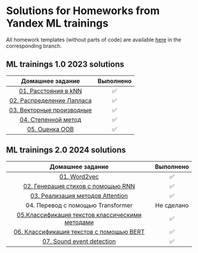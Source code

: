 # Solutions for Homeworks from Yandex ML trainings

All homework templates (without parts of code) are available [here](https://github.com/girafe-ai/ml-course) in the corresponding branch.

## ML trainings 1.0 2023 solutions

| Домашнее задание | Выполнено |
| :---: | :---: |
|[01. Расстояния в kNN](./23_trainings_1_0/k_nearest_neighbor.py) | ✅ |
|[02. Распределение Лапласа](./23_trainings_1_0/laplace_distribution_assignment_0_02.ipynb) | ✅ |
|[03. Векторные производные](./23_trainings_1_0/derivatives_assignment_03.ipynb)| ✅ |
|[04. Степенной метод](./23_trainings_1_0/power_method_assignment0_04.ipynb)| ✅ |
|[05. Оценка OOB](./23_trainings_1_0/assignment_bagging_and_oob.ipynb)| ✅ |

## ML trainings 2.0 2024 solutions

| Домашнее задание | Выполнено |
| :---: | :---: |
| [01. Word2vec](./24_trainings_2_0/word2vec_assignment.ipynb) | ✅ |
| [02. Генерация стихов с помощью RNN](./24_trainings_2_0/poetry_with_rnn.ipynb) | ✅ |
| [03. Реализация методов Attention](./24_trainings_2_0/attention_assignment.ipynb) | ✅ |
| 04. Перевод с помощью Transformer | Не сделано |
| [05.Классификация текстов классическими методами](./24_trainings_2_0/classic_text_classification_hw.ipynb) | ✅ |
| [06. Классификация текстов с помощью BERT](./24_trainings_2_0/assignment_bert_for_text_classification.ipynb) | ✅ |
| [07. Sound event detection](./24_trainings_2_0/sed-base.ipynb) | ✅ |


